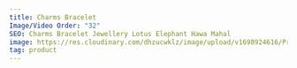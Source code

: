 ```yaml
---
title: Charms Bracelet
Image/Video Order: "32"
SEO: Charms Bracelet Jewellery Lotus Elephant Hawa Mahal
image: https://res.cloudinary.com/dhzucwklz/image/upload/v1698924616/Products/_SBS4816_zd4qlp.jpg
tag: product
---
```

